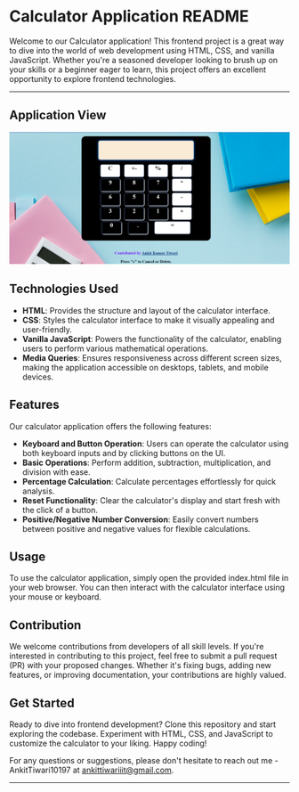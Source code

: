 # Calculator Application README

Welcome to our Calculator application! This frontend project is a great way to dive into the world of web development using HTML, CSS, and vanilla JavaScript. Whether you're a seasoned developer looking to brush up on your skills or a beginner eager to learn, this project offers an excellent opportunity to explore frontend technologies.

---
## Application View

![Desktop Screenshot](./Images/app_ss.png)


## Technologies Used

- **HTML**: Provides the structure and layout of the calculator interface.
- **CSS**: Styles the calculator interface to make it visually appealing and user-friendly.
- **Vanilla JavaScript**: Powers the functionality of the calculator, enabling users to perform various mathematical operations.
- **Media Queries**: Ensures responsiveness across different screen sizes, making the application accessible on desktops, tablets, and mobile devices.

## Features

Our calculator application offers the following features:

- **Keyboard and Button Operation**: Users can operate the calculator using both keyboard inputs and by clicking buttons on the UI.
- **Basic Operations**: Perform addition, subtraction, multiplication, and division with ease.
- **Percentage Calculation**: Calculate percentages effortlessly for quick analysis.
- **Reset Functionality**: Clear the calculator's display and start fresh with the click of a button.
- **Positive/Negative Number Conversion**: Easily convert numbers between positive and negative values for flexible calculations.

## Usage

To use the calculator application, simply open the provided index.html file in your web browser. You can then interact with the calculator interface using your mouse or keyboard.

## Contribution

We welcome contributions from developers of all skill levels. If you're interested in contributing to this project, feel free to submit a pull request (PR) with your proposed changes. Whether it's fixing bugs, adding new features, or improving documentation, your contributions are highly valued.

## Get Started

Ready to dive into frontend development? Clone this repository and start exploring the codebase. Experiment with HTML, CSS, and JavaScript to customize the calculator to your liking. Happy coding!

For any questions or suggestions, please don't hesitate to reach out me - AnkitTiwari10197 at [ankittiwariiit@gmail.com]().

---
